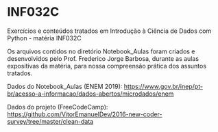 # INF032C

Exercícios e conteúdos tratados em Introdução à Ciência de Dados com Python - matéria INF032C

Os arquivos contidos no diretório Notebook_Aulas foram criados e desenvolvidos pelo Prof. Frederico Jorge Barbosa, durante as aulas expositivas da matéria, para nossa compreensão prática dos assuntos tratados.

Dados do Notebook_Aulas (ENEM 2019): https://www.gov.br/inep/pt-br/acesso-a-informacao/dados-abertos/microdados/enem

Dados do projeto (FreeCodeCamp): https://github.com/VitorEmanuelDev/2016-new-coder-survey/tree/master/clean-data
